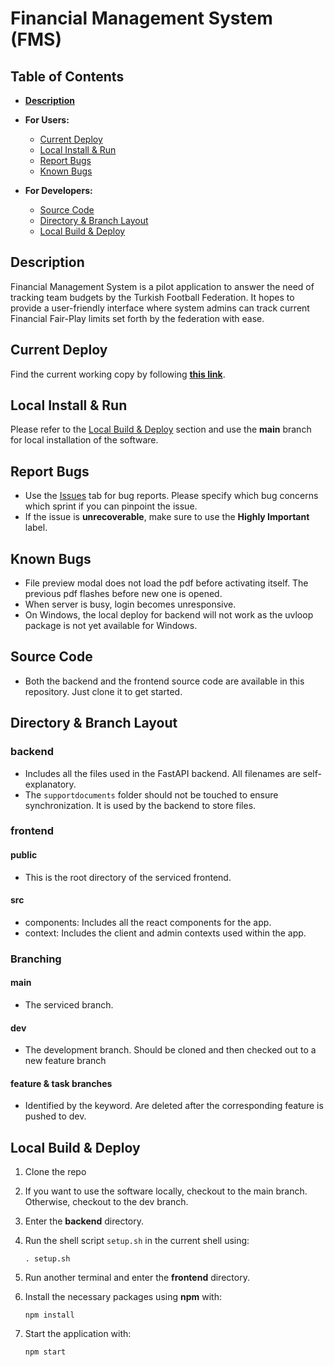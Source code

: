 # Financial Management System (FMS)

## Table of Contents
- **[Description](#description)**

- **For Users:**
    - [Current Deploy](#current-deploy)
    - [Local Install & Run](#local-install--run)
    - [Report Bugs](#report-bugs)
    - [Known Bugs](#known-bugs)

- **For Developers:**
    - [Source Code](#source-code)
    - [Directory & Branch Layout](#directory--branch-layout)
    - [Local Build & Deploy](#local-build--deploy)

## <a name="Desc"></a>Description
Financial Management System is a pilot application to answer the need of tracking team budgets by the Turkish Football Federation. It hopes to provide a user-friendly interface where system admins can track current Financial Fair-Play limits set forth by the federation with ease. 

## <a name="Dep"></a>Current Deploy
Find the current working copy by following **[this link](https://finms.onrender.com/)**.

## <a name="Ins"></a>Local Install & Run
Please refer to the [Local Build & Deploy](#local-build--deploy) section and use the **main** branch for local installation of the software. 

## <a name="BugRep"></a>Report Bugs
- Use the [Issues](https://github.com/SU-CS308-22FA/CS308-202201-Team06-FMS/issues) tab for bug reports. Please specify which bug concerns which sprint if you can pinpoint the issue.
- If the issue is **unrecoverable**, make sure to use the **Highly Important** label.

## <a name="BugKnw"></a>Known Bugs
- File preview modal does not load the pdf before activating itself. The previous pdf flashes before new one is opened.
- When server is busy, login becomes unresponsive.
- On Windows, the local deploy for backend will not work as the uvloop package is not yet available for Windows.

## <a name="Dev"></a>Source Code 
- Both the backend and the frontend source code are available in this repository. Just clone it to get started. 
## <a name="Dir"></a>Directory & Branch Layout
### backend
- Includes all the files used in the FastAPI backend. All filenames are self-explanatory.
- The `supportdocuments` folder should not be touched to ensure synchronization. It is used by the backend to store files.
### frontend
#### public
- This is the root directory of the serviced frontend.
#### src 
- components: Includes all the react components for the app.
- context: Includes the client and admin contexts used within the app.
### Branching
#### main
- The serviced branch.
#### dev
- The development branch. Should be cloned and then checked out to a new feature branch
#### feature & task branches
- Identified by the keyword. Are deleted after the corresponding feature is pushed to dev.

## <a name="DepLoc"></a>Local Build & Deploy
1. Clone the repo
2. If you want to use the software locally, checkout to the main branch. Otherwise, checkout to the dev branch.
3. Enter the **backend** directory.
4. Run the shell script `setup.sh` in the current shell using:

       . setup.sh

5. Run another terminal and enter the **frontend** directory.
6. Install the necessary packages using **npm** with:

       npm install

7. Start the application with:

       npm start
